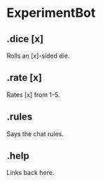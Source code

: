 # ExperimentBot
## .dice [x]
Rolls an [x]-sided die.
## .rate [x]
Rates [x] from 1-5.
## .rules
Says the chat rules.
## .help
Links back here.
